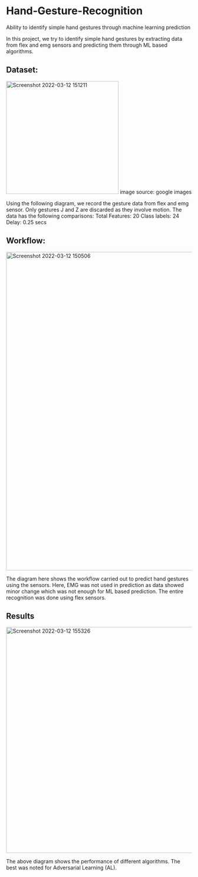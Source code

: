 # Hand-Gesture-Recognition
Ability to identify simple hand gestures through machine learning prediction

In this project, we try to identify simple hand gestures by extracting data from flex and emg sensors and predicting them through ML based algorithms. 

## Dataset:

<img width="305" alt="Screenshot 2022-03-12 151211" src="https://user-images.githubusercontent.com/66628385/158012948-db9d1fde-e9d6-49ae-9a85-a8b431e3c99b.png">
image source: google images

Using the following diagram, we record the gesture data from flex and emg sensor. Only gestures J and Z are discarded as they involve motion. The data has the following comparisons:
Total Features: 20
Class labels: 24
Delay: 0.25 secs

## Workflow:




<img width="861" alt="Screenshot 2022-03-12 150506" src="https://user-images.githubusercontent.com/66628385/158014197-36935ab5-092b-4c3d-a749-57bc9fa5bdfd.png">

The diagram here shows the workflow carried out to predict hand gestures using the sensors. Here, EMG was not used in prediction as data showed minor change which was not enough for ML based prediction. The entire recognition was done using flex sensors.

## Results

<img width="611" alt="Screenshot 2022-03-12 155326" src="https://user-images.githubusercontent.com/66628385/158014266-b0505a92-d5dc-48cb-b151-1e9e64a9d7b9.png">

The above diagram shows the performance of different algorithms. The best was noted for Adversarial Learning (AL).

